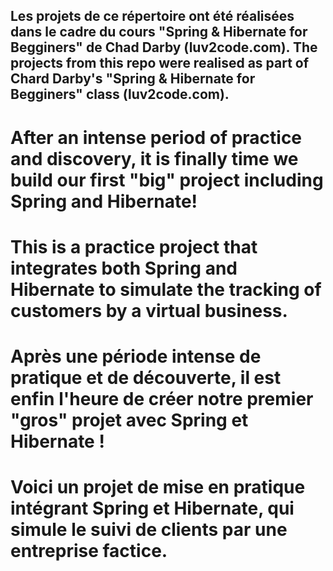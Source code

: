 ## Les projets de ce répertoire ont été réalisées dans le cadre du cours "Spring & Hibernate for Begginers" de Chad Darby (luv2code.com). The projects from this repo were realised as part of Chard Darby's "Spring & Hibernate for Begginers" class (luv2code.com).  
# After an intense period of practice and discovery, it is finally time we build our first "big" project including Spring and Hibernate!  
# This is a practice project that integrates both Spring and Hibernate to simulate the tracking of customers by a virtual business.  
   
# Après une période intense de pratique et de découverte, il est enfin l'heure de créer notre premier "gros" projet avec Spring et Hibernate !  
# Voici un projet de mise en pratique intégrant Spring et Hibernate, qui simule le suivi de clients par une entreprise factice.  
